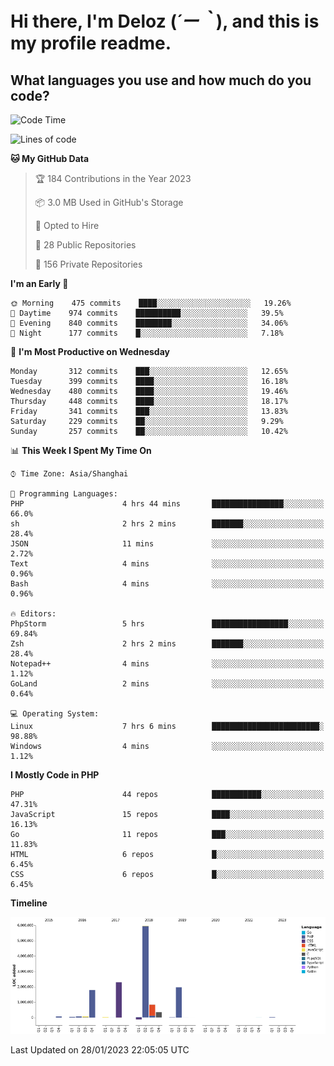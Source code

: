 # **Hi there, I'm Deloz (*´ー｀*), and this is my profile readme.**
<!--  [![Profile views](https://gpvc.arturio.dev/dank-del)](https://github.com/dank-del) -->
## **What languages you use and how much do you code?**

<!--START_SECTION:waka-->
![Code Time](http://img.shields.io/badge/Code%20Time-732%20hrs%2053%20mins-blue)

![Lines of code](https://img.shields.io/badge/From%20Hello%20World%20I%27ve%20Written-13%20Million%20lines%20of%20code-blue)

**🐱 My GitHub Data** 

> 🏆 184 Contributions in the Year 2023
 > 
> 📦 3.0 MB Used in GitHub's Storage 
 > 
> 💼 Opted to Hire
 > 
> 📜 28 Public Repositories 
 > 
> 🔑 156 Private Repositories  
 > 
**I'm an Early 🐤** 

```text
🌞 Morning    475 commits    ████░░░░░░░░░░░░░░░░░░░░░   19.26% 
🌆 Daytime    974 commits    ██████████░░░░░░░░░░░░░░░   39.5% 
🌃 Evening    840 commits    ████████░░░░░░░░░░░░░░░░░   34.06% 
🌙 Night      177 commits    █░░░░░░░░░░░░░░░░░░░░░░░░   7.18%

```
📅 **I'm Most Productive on Wednesday** 

```text
Monday       312 commits    ███░░░░░░░░░░░░░░░░░░░░░░   12.65% 
Tuesday      399 commits    ████░░░░░░░░░░░░░░░░░░░░░   16.18% 
Wednesday    480 commits    ████░░░░░░░░░░░░░░░░░░░░░   19.46% 
Thursday     448 commits    ████░░░░░░░░░░░░░░░░░░░░░   18.17% 
Friday       341 commits    ███░░░░░░░░░░░░░░░░░░░░░░   13.83% 
Saturday     229 commits    ██░░░░░░░░░░░░░░░░░░░░░░░   9.29% 
Sunday       257 commits    ██░░░░░░░░░░░░░░░░░░░░░░░   10.42%

```


📊 **This Week I Spent My Time On** 

```text
⌚︎ Time Zone: Asia/Shanghai

💬 Programming Languages: 
PHP                      4 hrs 44 mins       ████████████████░░░░░░░░░   66.0% 
sh                       2 hrs 2 mins        ███████░░░░░░░░░░░░░░░░░░   28.4% 
JSON                     11 mins             ░░░░░░░░░░░░░░░░░░░░░░░░░   2.72% 
Text                     4 mins              ░░░░░░░░░░░░░░░░░░░░░░░░░   0.96% 
Bash                     4 mins              ░░░░░░░░░░░░░░░░░░░░░░░░░   0.96%

🔥 Editors: 
PhpStorm                 5 hrs               █████████████████░░░░░░░░   69.84% 
Zsh                      2 hrs 2 mins        ███████░░░░░░░░░░░░░░░░░░   28.4% 
Notepad++                4 mins              ░░░░░░░░░░░░░░░░░░░░░░░░░   1.12% 
GoLand                   2 mins              ░░░░░░░░░░░░░░░░░░░░░░░░░   0.64%

💻 Operating System: 
Linux                    7 hrs 6 mins        ████████████████████████░   98.88% 
Windows                  4 mins              ░░░░░░░░░░░░░░░░░░░░░░░░░   1.12%

```

**I Mostly Code in PHP** 

```text
PHP                      44 repos            ███████████░░░░░░░░░░░░░░   47.31% 
JavaScript               15 repos            ████░░░░░░░░░░░░░░░░░░░░░   16.13% 
Go                       11 repos            ███░░░░░░░░░░░░░░░░░░░░░░   11.83% 
HTML                     6 repos             █░░░░░░░░░░░░░░░░░░░░░░░░   6.45% 
CSS                      6 repos             █░░░░░░░░░░░░░░░░░░░░░░░░   6.45%

```


**Timeline**

![Chart not found](https://raw.githubusercontent.com/deloz/deloz/main/charts/bar_graph.png) 


 Last Updated on 28/01/2023 22:05:05 UTC
<!--END_SECTION:waka-->
